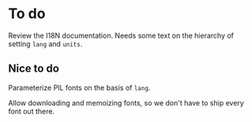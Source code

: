 # To do

Review the I18N documentation. Needs some text on the hierarchy of setting `lang`
and `units`. 

## Nice to do
Parameterize PIL fonts on the basis of `lang`.

Allow downloading and memoizing fonts, so we don't have to ship every font out there.

